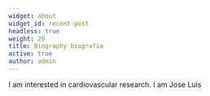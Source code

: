```yaml
---
widget: about
widget_id: recent-post
headless: true
weight: 20
title: Biography biografia
active: true
author: admin
---
```

I am interested in cardiovascular research. I am Jose Luis
